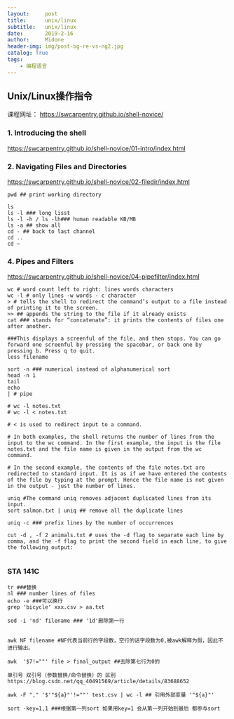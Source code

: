 ```yaml
---
layout:     post
title:      unix/linux
subtitle:   unix/linux
date:       2019-2-16
author:     Midone
header-img: img/post-bg-re-vs-ng2.jpg
catalog: True
tags:
    - 编程语言
---
```


## Unix/Linux操作指令

课程网址： https://swcarpentry.github.io/shell-novice/


### 1. Introducing the shell

https://swcarpentry.github.io/shell-novice/01-intro/index.html

### 2. Navigating Files and Directories

https://swcarpentry.github.io/shell-novice/02-filedir/index.html

```
pwd ## print working directory

ls
ls -l ### long lisst
ls -l -h / ls -lh### human readable KB/MB
ls -a ## show all
cd - ## back to last channel
cd ..
cd ~
```


### 4. Pipes and Filters
https://swcarpentry.github.io/shell-novice/04-pipefilter/index.html
```{bash}
wc # word count left to right: lines words characters
wc -l # only lines -w words - c character
> # tells the shell to redirect the command’s output to a file instead of printing it to the screen.
>> ## appends the string to the file if it already exists
cat ### stands for “concatenate”: it prints the contents of files one after another.

###This displays a screenful of the file, and then stops. You can go forward one screenful by pressing the spacebar, or back one by pressing b. Press q to quit.
less filename

sort -n ### numerical instead of alphanumerical sort
head -n 1
tail
echo
| # pipe

# wc -l notes.txt
# wc -l < notes.txt

# < is used to redirect input to a command.

# In both examples, the shell returns the number of lines from the input to the wc command. In the first example, the input is the file notes.txt and the file name is given in the output from the wc command. 

# In the second example, the contents of the file notes.txt are redirected to standard input. It is as if we have entered the contents of the file by typing at the prompt. Hence the file name is not given in the output - just the number of lines.

uniq #The command uniq removes adjacent duplicated lines from its input.
sort salmon.txt | uniq ## remove all the duplicate lines

uniq -c ### prefix lines by the number of occurrences

cut -d , -f 2 animals.txt # uses the -d flag to separate each line by comma, and the -f flag to print the second field in each line, to give the following output:


```



### STA 141C

```
tr ###替换
nl ### number lines of files
echo -e ###可以换行
grep 'bicycle' xxx.csv > aa.txt

sed -i 'nd' filename ### '1d'删除第一行


awk NF filename #NF代表当前行的字段数，空行的话字段数为0,被awk解释为假，因此不进行输出。

awk  '$7!=""' file > final_output ##去除第七行为0的

单引号 双引号（参数替换/命令替换）的 区别 https://blog.csdn.net/qq_40491569/article/details/83688652

awk -F "," '$'"${a}"'!=""' test.csv | wc -l ## 引用外部变量 '"${a}"'

sort -key=1,1 ###根据第一列sort 如果用key=1 会从第一列开始到最后 都参与sort
```